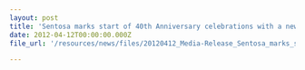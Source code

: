 ```yaml
---
layout: post
title: 'Sentosa marks start of 40th Anniversary celebrations with a new family entertainment attraction on Palawan Beach'
date: 2012-04-12T00:00:00.000Z
file_url: '/resources/news/files/20120412_Media-Release_Sentosa_marks_start_of_40th_Anniversary_celebrations with_new_family_enterrtainment_attraction.pdf'

---
```


